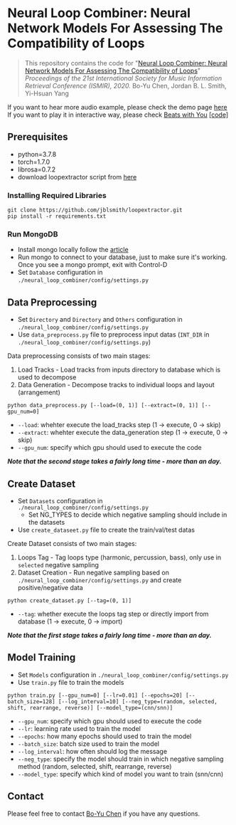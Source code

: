 # Neural Loop Combiner: Neural Network Models For Assessing The Compatibility of Loops
> This repository contains the code for "[Neural Loop Combiner: Neural Network Models For Assessing The Compatibility of Loops](https://arxiv.org/abs/2008.02011)"
> *Proceedings of the 21st International Society for Music Information Retrieval Conference (ISMIR), 2020.*
> Bo-Yu Chen, Jordan B. L. Smith, Yi-Hsuan Yang

If you want to hear more audio example, please check the demo page [here](https://paulyuchen.com/Neural-Loop-Combiner-Demo/)  
If you want to play it in interactive way, please check [Beats with You](http://paulyuchen.com/beats-with-you/) [[code]](https://github.com/ChenPaulYu/beats-with-you)

## Prerequisites
- python=3.7.8
- torch=1.7.0
- librosa=0.7.2
- download loopextractor script from [here](https://github.com/jblsmith/loopextractor)

### Installing Required Libraries
```
git clone https://github.com/jblsmith/loopextractor.git
pip install -r requirements.txt

```

### Run MongoDB
- Install mongo locally follow the [article](https://docs.mongodb.com/master/administration/install-community/)
- Run mongo to connect to your database, just to make sure it's working. Once you see a mongo prompt, exit with Control-D
- Set `Database` configuration in `./neural_loop_combiner/config/settings.py`

## Data Preprocessing
- Set `Directory` and `Directory` and `Others` configuration in `./neural_loop_combiner/config/settings.py`
- Use `data_preprocess.py` file to preprocess input datas (`INT_DIR` in `./neural_loop_combiner/config/settings.py`)

Data preprocessing consists of two main stages:
1. Load Tracks - Load tracks from inputs directory to database which is used to decompose 
2. Data Generation - Decompose tracks to individual loops and layout (arrangement)  

```
python data_preprocess.py [--load=(0, 1)] [--extract=(0, 1)] [--gpu_num=0]

```
- `--load`: whehter execute the load_tracks step (1 -> execute, 0 -> skip)
- `--extract`: whehter execute the data_generation step (1 -> execute, 0 -> skip)
- `--gpu_num`: specify which gpu should used to execute the code 

***Note that the second stage takes a fairly long time - more than an day.***

## Create Dataset
- Set `Datasets` configuration in `./neural_loop_combiner/config/settings.py`
    - Set NG_TYPES to decide which negative sampling should include in the datasets 
- Use `create_dataseet.py` file to create the train/val/test datas

Create Dataset consists of two main stages:
1. Loops Tag - Tag loops type (harmonic, percussion, bass), only use in `selected` negative sampling
2. Dataset Creation - Run negative sampling based on `./neural_loop_combiner/config/settings.py` and create positive/negative data


```
python create_dataset.py [--tag=(0, 1)]
```
- `--tag`: whether execute the loops tag step or directly import from database (1 -> execute, 0 -> import)

***Note that the first stage takes a fairly long time - more than an day.***


## Model Training
- Set `Models` configuration in `./neural_loop_combiner/config/settings.py`
- Use `train.py` file to train the models

```
python train.py [--gpu_num=0] [--lr=0.01] [--epochs=20] [--batch_size=128] [--log_interval=10] [--neg_type=(random, selected, shift, rearrange, reverse)] [--model_type=(cnn/snn)]
```
- `--gpu_num`: specify which gpu should used to execute the code 
- `--lr`: learning rate used to train the model 
- `--epochs`: how many epochs should used to train the model
- `--batch_size`: batch size used to train the model 
- `--log_interval`: how often should log the message 
- `--neg_type`: specify the model should train in which negative sampling method (random, selected, shift, rearrange, reverse)
- `--model_type`: specify which kind of model you want to train (snn/cnn)

 
## Contact
Please feel free to contact [Bo-Yu Chen](http://paulyuchen.com/) if you have any questions.
